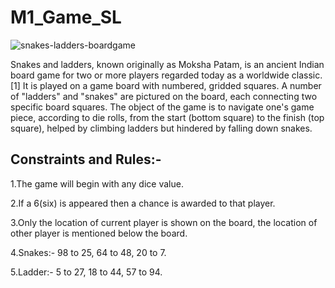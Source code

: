# M1_Game_SL

![snakes-ladders-boardgame](https://user-images.githubusercontent.com/94386568/142772518-99264b83-d8fa-4a1f-99d7-8ff3c23c7191.gif)


Snakes and ladders, known originally as Moksha Patam, is an ancient Indian board game for two or more players regarded today as a worldwide classic.[1] It is played on a game board with numbered, gridded squares. A number of "ladders" and "snakes" are pictured on the board, each connecting two specific board squares. The object of the game is to navigate one's game piece, according to die rolls, from the start (bottom square) to the finish (top square), helped by climbing ladders but hindered by falling down snakes.

## Constraints and Rules:-
1.The game will begin with any dice value.

2.If a 6(six) is appeared then a chance is awarded to that player.

3.Only the location of current player is shown on the board, the location of other player is mentioned below the board.

4.Snakes:-  98 to 25, 64 to 48, 20 to 7.

5.Ladder:- 5 to 27, 18 to 44, 57 to 94.
